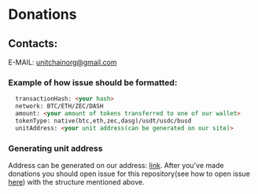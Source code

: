 # Donations

## Contacts:
E-MAIL: unitchainorg@gmail.com

### Example of how issue should be formatted:
```markdown
  transactionHash: <your hash>
  network: BTC/ETH/ZEC/DASH
  amount: <your amount of tokens transferred to one of our wallet>
  tokenType: native(btc,eth,zec,dasg)/usdt/usdc/busd
  unitAddress: <your unit address(can be generated on our site)>
```

### Generating unit address
Address can be generated on our address: [link](https://unitchain.org/generateWalletAddress). 
After you've made donations you should open issue for this repository(see how to open issue [here](https://docs.github.com/en/issues/tracking-your-work-with-issues/creating-an-issue)) with the structure mentioned above.
